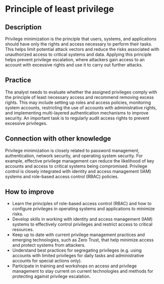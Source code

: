 # Principle of least privilege

## Description
Privilege minimization is the principle that users, systems, and applications should have only the rights and access necessary to perform their tasks. This helps limit potential attack vectors and reduce the risks associated with unauthorized access to critical systems and data. Applying this principle helps prevent privilege escalation, where attackers gain access to an account with excessive rights and use it to carry out further attacks.

## Practice
The analyst needs to evaluate whether the assigned privileges comply with the principle of least necessary access and recommend removing excess rights. This may include setting up roles and access policies, monitoring system accounts, restricting the use of accounts with administrative rights, and implementing multi-layered authentication mechanisms to improve security. An important task is to regularly audit access rights to prevent excessive privileges.

## Connection with other knowledge
Privilege minimization is closely related to password management, authentication, network security, and operating system security. For example, effective privilege management can reduce the likelihood of key accounts and access to critical systems being compromised. Privilege control is closely integrated with identity and access management (IAM) systems and role-based access control (RBAC) policies.

## How to improve
- Learn the principles of role-based access control (RBAC) and how to configure privileges in operating systems and applications to minimize risks.
- Develop skills in working with identity and access management (IAM) systems to effectively control privileges and restrict access to critical resources.
- Keep up to date with current privilege management practices and emerging technologies, such as Zero Trust, that help minimize access and protect systems from attackers.
- Understand best practices for segregating privileges (e.g. using accounts with limited privileges for daily tasks and administrative accounts for special actions only).
- Participate in training and workshops on access and privilege management to stay current on current technologies and methods for protecting against privilege escalation.
